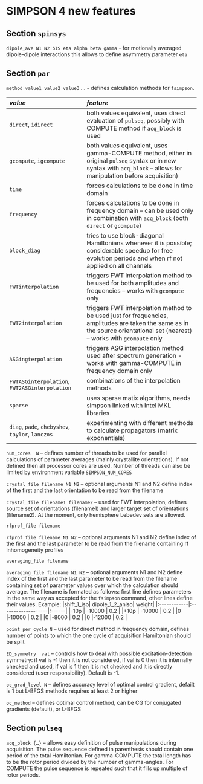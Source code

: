# SIMPSON 4 new features #

## Section `spinsys` ##
`dipole_ave N1 N2 bIS eta alpha beta gamma`   - for motionally averaged dipole-dipole interactions this allows to define asymmetry parameter `eta`

## Section `par` ##
`method value1 value2 value3` ... -  defines calculation methods for `fsimpson`.

|_value_|_feature_|
|:------|:--------|
|`direct`, `idirect`| both values equivalent, uses direct evaluation of `pulseq`, possibly with COMPUTE method if `acq_block` is used|
| `gcompute`, `igcompute` | both values equivalent, uses gamma-COMPUTE method, either in original `pulseq` syntax or in new syntax with `acq_block` – allows for manipulation before acquisition)|
|`time` |forces calculations to be done in time domain|
|`frequency`|forces calculations to be done in frequency domain – can be used only in combination with `acq_block` (both `direct` or `gcompute`)|
|`block_diag`|tries to use block-diagonal Hamiltonians whenever it is possible; considerable speedup for free evolution periods and when rf not applied on all channels|
|`FWTinterpolation`|triggers FWT interpolation method to be used for both amplitudes and frequencies – works with `gcompute` only|
|`FWT2interpolation`|triggers FWT interpolation method to be used just for frequencies, amplitudes are taken the same as in the source orientational set (nearest) – works with `gcompute` only|
|`ASGingterpolation`|triggers ASG interpolation method used after spectrum generation - works with gamma-COMPUTE in frequency domain only|
|`FWTASGinterpolation`, `FWT2ASGinterpolation`|combinations of the interpolation methods|
|`sparse`|uses sparse matix algorithms, needs simpson linked with Intel MKL libraries|
|`diag`, `pade`, `chebyshev`, `taylor`, `lanczos`|experimenting with different methods to calculate propagators (matrix exponentials)|

`num_cores  N`  – defines number of threads to be used for parallel calculations of parameter averages (mainly crystallite orientations). If not defined then all processor cores are used. Number of threads can also be limited by environment variable `SIMPSON_NUM_CORES`

`crystal_file filename N1 N2` – optional arguments N1 and N2 define index of  the first and the last orientation to be read from the filename

`crystal_file filename1 filename2` – used for FWT interpolation, defines source set of orientations (filename1) and larger target set of orientations (filename2). At the moment, only hemisphere Lebedev sets are allowed.

`rfprof_file filename`

`rfprof_file filename N1 N2` – optional arguments N1 and N2 define index of  the first and the last parameter to be read from the filename containing rf inhomogeneity profiles

`averaging_file filename`

`averaging_file filename N1 N2` – optional arguments N1 and N2 define index of  the first and the last parameter to be read from the filename containing set of parameter values over which the calculation should average. The filename is formated as follows: first line defines parameters in the same way as accepted for the `fsimpson` command, other lines define their values. Example:
|shift\_1\_iso|	dipole\_1\_2\_aniso|	weight|
|:------------|:-------------------|:------|
|-10p         |	-10000             |	0.2   |
|+10p         |	-10000             |	0.2   |
|0	           |-10000              |	0.2   |
|0	           |-8000               |	0.2   |
|0	           |-12000              |	0.2   |

`point_per_cycle N` – used for direct method in frequency domain, defines number of points to which the one cycle of acquisition Hamiltonian should be split

`ED_symmetry  val` – controls how to deal with possible excitation-detection symmetry: if val is -1 then it is not considered, if val is 0 then it is internally checked and used, if val is 1 then it is not checked and it is directly considered (user responsibility). Default is -1.

`oc_grad_level N` – defines accuracy level of optimal control gradient, defailt is 1 but L-BFGS methods requires at least 2 or higher

`oc_method` – defines optimal control method, can be CG for conjugated gradients (default), or L-BFGS

## Section `pulseq` ##
`acq_block {…}` – allows easy definition of  pulse manipulations during acquisition. The pulse sequence defined in parenthesis should contain one period of the total Hamiltonian. For gamma-COMPUTE the total length has to be the rotor period divided by the number of  gamma-angles. For COMPUTE the pulse sequence is repeated such that it fills up multiple of rotor periods.